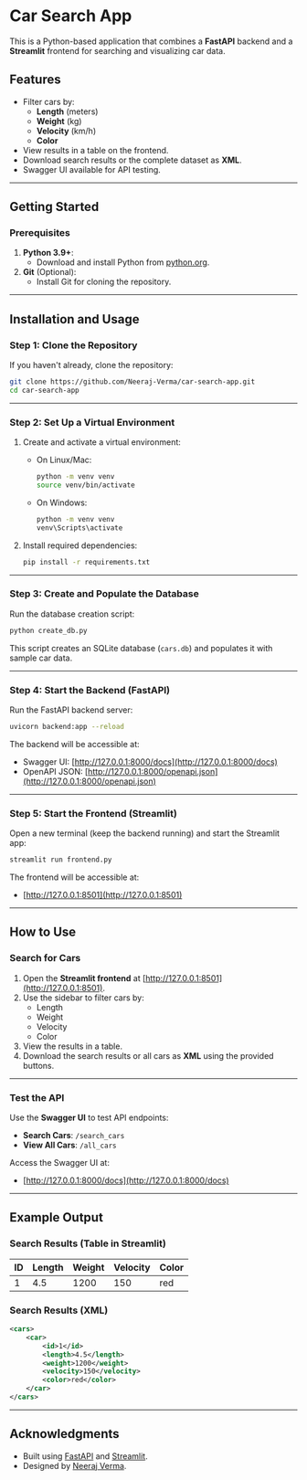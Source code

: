 
# Car Search App

This is a Python-based application that combines a **FastAPI** backend and a **Streamlit** frontend for searching and visualizing car data.

## Features

- Filter cars by:
  - **Length** (meters)
  - **Weight** (kg)
  - **Velocity** (km/h)
  - **Color**
- View results in a table on the frontend.
- Download search results or the complete dataset as **XML**.
- Swagger UI available for API testing.

---

## Getting Started

### Prerequisites

1. **Python 3.9+**:
   - Download and install Python from [python.org](https://www.python.org/downloads/).
2. **Git** (Optional):
   - Install Git for cloning the repository.

---

## Installation and Usage

### Step 1: Clone the Repository

If you haven't already, clone the repository:

```bash
git clone https://github.com/Neeraj-Verma/car-search-app.git
cd car-search-app
```

---

### Step 2: Set Up a Virtual Environment

1. Create and activate a virtual environment:
   - On Linux/Mac:
     ```bash
     python -m venv venv
     source venv/bin/activate
     ```
   - On Windows:
     ```bash
     python -m venv venv
     venv\Scripts\activate
     ```

2. Install required dependencies:
   ```bash
   pip install -r requirements.txt
   ```

---

### Step 3: Create and Populate the Database

Run the database creation script:

```bash
python create_db.py
```

This script creates an SQLite database (`cars.db`) and populates it with sample car data.

---

### Step 4: Start the Backend (FastAPI)

Run the FastAPI backend server:

```bash
uvicorn backend:app --reload
```

The backend will be accessible at:

- Swagger UI: [http://127.0.0.1:8000/docs](http://127.0.0.1:8000/docs)
- OpenAPI JSON: [http://127.0.0.1:8000/openapi.json](http://127.0.0.1:8000/openapi.json)

---

### Step 5: Start the Frontend (Streamlit)

Open a new terminal (keep the backend running) and start the Streamlit app:

```bash
streamlit run frontend.py
```

The frontend will be accessible at:

- [http://127.0.0.1:8501](http://127.0.0.1:8501)

---

## How to Use

### Search for Cars
1. Open the **Streamlit frontend** at [http://127.0.0.1:8501](http://127.0.0.1:8501).
2. Use the sidebar to filter cars by:
   - Length
   - Weight
   - Velocity
   - Color
3. View the results in a table.
4. Download the search results or all cars as **XML** using the provided buttons.

---

### Test the API
Use the **Swagger UI** to test API endpoints:

- **Search Cars**: `/search_cars`
- **View All Cars**: `/all_cars`

Access the Swagger UI at:
- [http://127.0.0.1:8000/docs](http://127.0.0.1:8000/docs)

---

## Example Output

### Search Results (Table in Streamlit)
| ID  | Length | Weight | Velocity | Color  |
|-----|--------|--------|----------|--------|
| 1   | 4.5    | 1200   | 150      | red    |

### Search Results (XML)
```xml
<cars>
    <car>
        <id>1</id>
        <length>4.5</length>
        <weight>1200</weight>
        <velocity>150</velocity>
        <color>red</color>
    </car>
</cars>
```

---

## Acknowledgments

- Built using [FastAPI](https://fastapi.tiangolo.com/) and [Streamlit](https://streamlit.io/).
- Designed by [Neeraj Verma](https://github.com/Neeraj-Verma).
